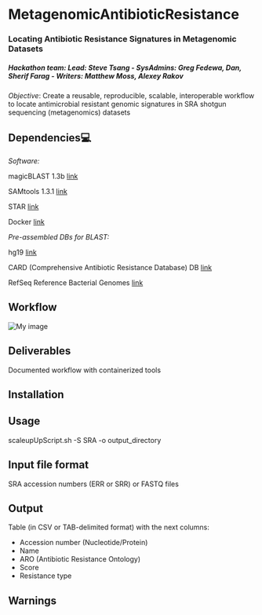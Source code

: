 # MetagenomicAntibioticResistance

### Locating Antibiotic Resistance Signatures in Metagenomic Datasets
##### Hackathon team: Lead: Steve Tsang - SysAdmins: Greg Fedewa, Dan, Sherif Farag - Writers: Matthew Moss, Alexey Rakov


*Objective*: Create a reusable, reproducible, scalable, interoperable workflow 
to locate antimicrobial resistant genomic signatures in SRA shotgun sequencing (metagenomics) datasets

## Dependencies:computer:

*Software:*

magicBLAST 1.3b [link](https://github.com/boratyng/magicblast)

SAMtools 1.3.1 [link](http://www.htslib.org/)

STAR [link](https://github.com/alexdobin/STAR/releases)

Docker [link](https://www.docker.com/)

*Pre-assembled DBs for BLAST:*

hg19 [link](https://www.ncbi.nlm.nih.gov/refseq/)

CARD (Comprehensive Antibiotic Resistance Database) DB [link](https://card.mcmaster.ca/)

RefSeq Reference Bacterial Genomes [link](https://www.ncbi.nlm.nih.gov/refseq/)

## Workflow

![My image](https://github.com/NCBI-Hackathons/MetagenomicAntibioticResistance/blob/master/AbxResistanceMetagenomics.png)

## Deliverables

Documented workflow with containerized tools

## Installation

## Usage

scaleupUpScript.sh <options> -S SRA -o output_directory

## Input file format

SRA accession numbers (ERR or SRR)
or
FASTQ files

## Output

Table (in CSV or TAB-delimited format) with the next columns:
- Accession number (Nucleotide/Protein)
- Name
- ARO (Antibiotic Resistance Ontology)
- Score
- Resistance type

## Warnings

